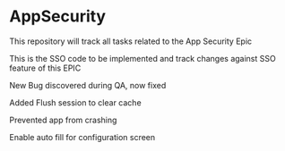 # AppSecurity
This repository will track all tasks related to the App Security Epic

This is the SSO code to be implemented and track changes against SSO feature of this EPIC

New Bug discovered during QA, now fixed

Added Flush session to clear cache

Prevented app from crashing

Enable auto fill for configuration screen

